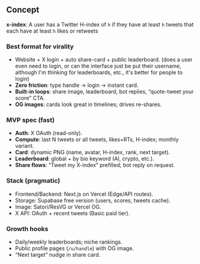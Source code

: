 ## **Concept**

**x-index**: A user has a Twitter H-index of `h` if they have at least `h` tweets that each have at least `h` likes or retweets

### Best format for virality
- Website + X login + auto share-card + public leaderboard. (does a user even need to login, or can the interface just be put their username, although I'm thinking for leaderboards, etc., it's better for people to login)
- **Zero friction**: type handle → login → instant card.  
- **Built-in loops**: share image, leaderboard, bot replies, “quote-tweet your score” CTA.  
- **OG images**: cards look great in timelines; drives re-shares.

### MVP spec (fast)
- **Auth**: X OAuth (read-only).  
- **Compute**: last N tweets or all tweets, likes+RTs, H-index; monthly variant.  
- **Card**: dynamic PNG (name, avatar, H-index, rank, next target).  
- **Leaderboard**: global + by bio keyword (AI, crypto, etc.).  
- **Share flows**: “Tweet my X-index” prefilled; bot reply on request.

### Stack (pragmatic)
- Frontend/Backend: Next.js on Vercel (Edge/API routes).  
- Storage: Supabase free version (users, scores, tweets cache).
- Image: Satori/ResVG or Vercel OG.  
- X API: OAuth + recent tweets (Basic paid tier).

### Growth hooks
- Daily/weekly leaderboards; niche rankings.  
- Public profile pages (`/u/handle`) with OG image.  
- “Next target” nudge in share card.
